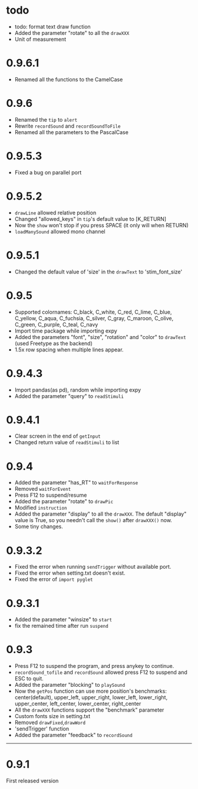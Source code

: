 # todo
- todo: format text draw function
- Added the parameter "rotate" to all the `drawXXX`
- Unit of measurement

# 0.9.6.1
- Renamed all the functions to the CamelCase

# 0.9.6
- Renamed the `tip` to `alert`
- Rewrite `recordSound` and `recordSoundToFile`
- Renamed all the parameters to the PascalCase

# 0.9.5.3
- Fixed a bug on parallel port

# 0.9.5.2
- `drawLine` allowed relative position
- Changed "allowed_keys" in `tip`'s default value to [K_RETURN]
- Now the `show` won't stop if you press SPACE (it only will when RETURN)
- `loadManySound` allowed mono channel

# 0.9.5.1
- Changed the default value of 'size' in the `drawText` to 'stim_font_size'

# 0.9.5
- Supported colornames: C_black, C_white, C_red, C_lime, C_blue, C_yellow, C_aqua, C_fuchsia, C_silver, C_gray, C_maroon, C_olive, C_green, C_purple, C_teal, C_navy
- Import time package while importing expy
- Added the parameters "font", "size", "rotation" and "color" to `drawText` (used Freetype as the backend)
- 1.5x row spacing when multiple lines appear.

# 0.9.4.3
- Import pandas(as pd), random while importing expy
- Added the parameter "query" to `readStimuli`

# 0.9.4.1
- Clear screen in the end of `getInput`
- Changed return value of `readStimuli` to list

# 0.9.4
- Added the parameter "has_RT" to `waitForResponse`
- Removed `waitForEvent`
- Press F12 to suspend/resume
- Added the parameter "rotate" to `drawPic`
- Modified `instruction`
- Added the parameter "display" to all the `drawXXX`. The default "display" value is True, so you needn't call the `show()` after `drawXXX()` now.
- Some tiny changes.

# 0.9.3.2
- Fixed the error when running `sendTrigger` without available port.
- Fixed the error when setting.txt doesn't exist.
- Fixed the error of `import pyglet`

# 0.9.3.1
- Added the parameter "winsize" to `start`
- fix the remained time after run `suspend` 

# 0.9.3
- Press F12 to suspend the program, and press anykey to continue.
- `recordSound_tofile` and `recordSound` allowed press F12 to suspend and ESC to quit.
- Added the parameter "blocking" to `playSound`
- Now the `getPos` function can use more position's benchmarks: center(default), upper_left, upper_right, lower_left, lower_right, upper_center, left_center, lower_center, right_center
- All the `drawXXX` functions support the "benchmark" parameter 
- Custom fonts size in setting.txt
- Removed `drawFixed`,`drawWord`
- 'sendTrigger' function
- Added the parameter "feedback" to `recordSound`

---
# 0.9.1
First released version